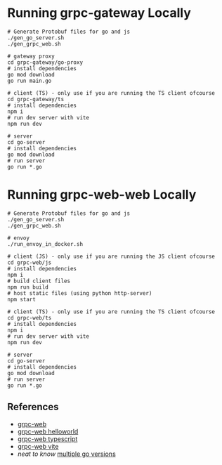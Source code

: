 # Running grpc-gateway Locally

```
# Generate Protobuf files for go and js
./gen_go_server.sh
./gen_grpc_web.sh

# gateway proxy
cd grpc-gateway/go-proxy
# install dependencies
go mod download
go run main.go

# client (TS) - only use if you are running the TS client ofcourse
cd grpc-gateway/ts
# install dependencies
npm i
# run dev server with vite
npm run dev

# server
cd go-server
# install dependencies
go mod download
# run server
go run *.go
```

# Running grpc-web-web Locally

```
# Generate Protobuf files for go and js
./gen_go_server.sh
./gen_grpc_web.sh

# envoy
./run_envoy_in_docker.sh

# client (JS) - only use if you are running the JS client ofcourse
cd grpc-web/js
# install dependencies
npm i
# build client files
npm run build
# host static files (using python http-server)
npm start

# client (TS) - only use if you are running the TS client ofcourse
cd grpc-web/ts
# install dependencies
npm i
# run dev server with vite
npm run dev

# server
cd go-server
# install dependencies
go mod download
# run server
go run *.go
```

## References

- [grpc-web](https://github.com/grpc/grpc-web)
- [grpc-web helloworld](https://github.com/grpc/grpc-web/tree/master/net/grpc/gateway/examples/helloworld)
- [grpc-web typescript](https://github.com/grpc/grpc-web/blob/master/net/grpc/gateway/examples/echo/ts-example/README.md)
- [grpc-web vite](https://github.com/a2not/vite-grpc-web)
- _neat to know_ [multiple go versions](https://go.dev/doc/manage-install)